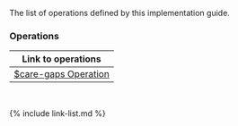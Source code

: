
The list of operations defined by this implementation guide.

### Operations

|Link to operations|
|---|
|[$care-gaps Operation](OperationDefinition-care-gaps.html)|


<br />

{% include link-list.md %}
